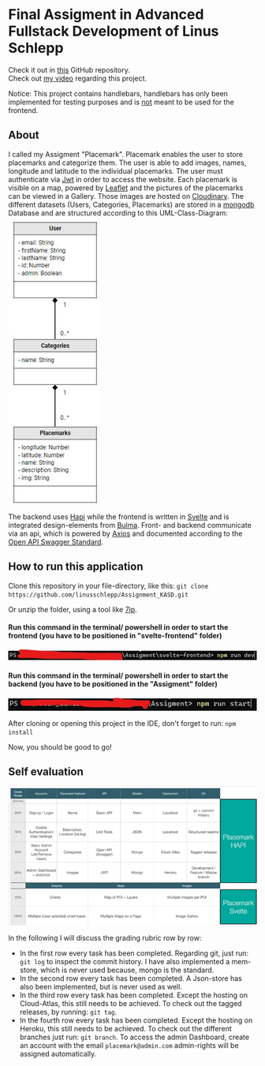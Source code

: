 # Final Assigment in Advanced Fullstack Development of Linus Schlepp 


Check it out in [this](https://github.com/linusschlepp/Assignment_KASD) GitHub repository. <br>
Check out [my video]() regarding this project. 

Notice: This project contains handlebars, handlebars has only been implemented for testing purposes and is <u>not</u> meant to be used for the frontend. 

## About

I called my Assigment "Placemark". Placemark enables the user to store placemarks and categorize them. The user is able to add images, names,
longitude and latitude to the individual placemarks. The user must authenticate via [Jwt](https://jwt.io/) in order to access the website. Each placemark is visible on a map, powered by [Leaflet](https://leafletjs.com/) and the pictures of the placemarks can be viewed in a Gallery. 
Those images are hosted on [Cloudinary](https://cloudinary.com/). The different datasets (Users, Categories, Placemarks) are stored in a [mongodb](https://www.mongodb.com/cloud/atlas/lp/try2-de?utm_source=google&utm_campaign=gs_emea_germany_search_core_brand_atlas_desktop&utm_term=mongodb&utm_medium=cpc_paid_search&utm_ad=e&utm_ad_campaign_id=12212624524&adgroup=115749704783&gclid=CjwKCAjw77WVBhBuEiwAJ-YoJLefdXwJTXGPbzm2Jx-LqjGXi4lQbZ_K4sKP8Xt6PYSBFs7RzEDIThoCRB8QAvD_BwE)
Database and are structured according to this UML-Class-Diagram: <br>
![](https://github.com/linusschlepp/Assignment_KASD/blob/master/svelte-frontend/src/assets/uml_diagramm.jpg)


The backend uses [Hapi](https://hapi.dev/) while the frontend is written in [Svelte](https://svelte.dev/) and is integrated design-elements from [Bulma](https://bulma.io/). Front- and backend communicate via an api, which is powered by [Axios](https://github.com/axios/axios)
and documented according to the [Open API Swagger Standard](https://www.openapis.org/).



## How to run this application 

Clone this repository in your file-directory, like this: ``git clone https://github.com/linusschlepp/Assignment_KASD.git``

Or unzip the folder, using a tool like [7ip](https://www.7-zip.de/).

#### Run this command in the terminal/ powershell in order to start the frontend (you have to be positioned in "svelte-frontend" folder)
![](https://github.com/linusschlepp/Assignment_KASD/blob/master/svelte-frontend/src/assets/start_frontend.jpg)

#### Run this command in the terminal/ powershell in order to start the backend (you have to be positioned in the "Assigment" folder)
![](https://github.com/linusschlepp/Assignment_KASD/blob/master/svelte-frontend/src/assets/start_backend.jpg)

After cloning or opening this project in the IDE, don't forget to run: ``npm install``

Now, you should be good to go!

## Self evaluation
![](https://github.com/linusschlepp/Assignment_KASD/blob/master/svelte-frontend/src/assets/grading_rubrik.png)

In the following I will discuss the grading rubric row by row:

* In the first row every task has been completed. Regarding git, just run: ``git log`` to inspect the commit history. I have also implemented a mem-store, which is never used because, mongo is the standard.
* In the second row every task has been completed. A Json-store has also been implemented, but is never used as well. 
* In the third row every task has been completed. Except the hosting on Cloud-Atlas, this still needs to be achieved. To check out the tagged releases, by running: ``git tag``.
* In the fourth row every task has been completed. Except the hosting on Heroku, this still needs to be achieved. To check out the different branches just run: ``git branch``. To access the admin Dashboard, create an account with the email ```placemark@admin.com``` admin-rights will be assigned automatically.



